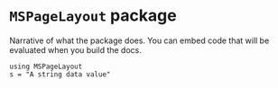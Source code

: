 # `MSPageLayout` package

Narrative of what the package does. You can embed code that will be evaluated when you build the docs.

```@example ex1
using MSPageLayout
s = "A string data value"
```
